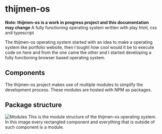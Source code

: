 # thijmen-os

**Note: thijmen-os is a work in progress project and this documentation may change**
A fully functioning operating system written with play html, css and typescript

The thijmen-os operating system started with an idea to make a operating system like portfolio website, then I tought how cool would it be to execute code on here and from the one came the other and I started developing a fully functioning browser based operating system.

## Components

The thijmen-os project makes use of multiple modules to simplify the development process. These modules are hosted with NPM as packages.

## Package structure

![Modules](https://github.com/thijmen-os/.github/blob/main/profile/modules.png?raw=true)
This is the module structure of the thijmen-os operating system. In this image every rectangled component and everything that is outside of such component is a module.
